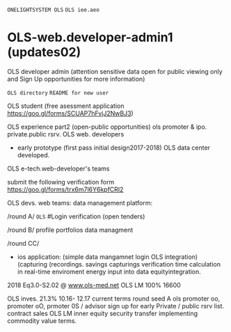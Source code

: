 `ONELIGHTSYSTEM OLS`
`OLS iee.aeo`
# OLS-web.developer-admin1 (updates02) 
OLS developer admin (attention sensitive data open for public viewing only and Sign Up opportunities for more information)

`OLS directory`
`README for new user`

OLS student (free asessment application https://goo.gl/forms/SCUAP7hFvjJ2NwBJ3)

OLS experience part2 (open-public opportunities)  ols promoter & ipo. private.public rsrv.
OLS web. developers 
- early prototype (first pass initial design2017-2018) OLS data center developed.

OLS e-tech.web-developer's teams 

submit the following verification form https://goo.gl/forms/trx6m7l6Y6kpfCRI2

OLS devs. web teams:
data management platform:

/round A/ 
 `OLS` #Login verification (open tenders)
 
 /round B/ 
 profile portfolios data managment 

/round CC/
- ios application: (simple data mangamnet login OLS integration)
(capturing (recordings. savings capturings verification time calculation in real-time enviroment energy input into data equityintegration.
 
2018 Eq3.0-S2.02  @ www.ols-med.net 
OLS LM 100% 16600 
 
OLS inves. 21.3% 10.16- 12.17 current terms round seed A
ols promoter oo, promoter oO, prmoter 0S / advisor
sign up for early Private / public rsrv list. contract sales OLS LM inner equity security transfer implementing commodity value terms. 


